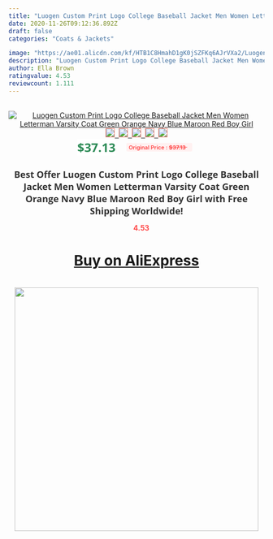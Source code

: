```yaml
---
title: "Luogen Custom Print Logo College Baseball Jacket Men Women Letterman Varsity Coat Green Orange Navy Blue Maroon Red Boy Girl"
date: 2020-11-26T09:12:36.892Z
draft: false
categories: "Coats & Jackets"

image: "https://ae01.alicdn.com/kf/HTB1C8HmahD1gK0jSZFKq6AJrVXa2/Luogen-Custom-Print-Logo-College-Baseball-Jacket-Men-Women-Letterman-Varsity-Coat-Green-Orange-Navy-Blue.jpg"
description: "Luogen Custom Print Logo College Baseball Jacket Men Women Letterman Varsity Coat Green Orange Navy Blue Maroon Red Boy Girl"
author: Ella Brown
ratingvalue: 4.53
reviewcount: 1.111
---
```

<br>
<div style="text-align: center;">
<a href="https://s.click.aliexpress.com/e/_9vCWpf" target="_blank" rel="nofollow noopener noreferrer"><img alt="Luogen Custom Print Logo College Baseball Jacket Men Women Letterman Varsity Coat Green Orange Navy Blue Maroon Red Boy Girl" class="magnifier-image" src="https://ae01.alicdn.com/kf/HTB1C8HmahD1gK0jSZFKq6AJrVXa2/Luogen-Custom-Print-Logo-College-Baseball-Jacket-Men-Women-Letterman-Varsity-Coat-Green-Orange-Navy-Blue.jpg_640x640.jpg">
<br>
<img style="border:1px solid salmon" src="https://ae01.alicdn.com/kf/HTB1C8HmahD1gK0jSZFKq6AJrVXa2/Luogen-Custom-Print-Logo-College-Baseball-Jacket-Men-Women-Letterman-Varsity-Coat-Green-Orange-Navy-Blue.jpg_120x120.jpg">&nbsp;&nbsp;<img style="border:1px solid salmon" src="https://ae01.alicdn.com/kf/HTB1jKPnaa61gK0jSZFlq6xDKFXaD/Luogen-Custom-Print-Logo-College-Baseball-Jacket-Men-Women-Letterman-Varsity-Coat-Green-Orange-Navy-Blue.jpg_120x120.jpg">&nbsp;&nbsp;<img style="border:1px solid salmon" src="https://ae01.alicdn.com/kf/HTB154Tlamf2gK0jSZFPq6xsopXav/Luogen-Custom-Print-Logo-College-Baseball-Jacket-Men-Women-Letterman-Varsity-Coat-Green-Orange-Navy-Blue.jpg_120x120.jpg">&nbsp;&nbsp;<img style="border:1px solid salmon" src="https://ae01.alicdn.com/kf/HTB15ZDnabH1gK0jSZFwq6A7aXXab/Luogen-Custom-Print-Logo-College-Baseball-Jacket-Men-Women-Letterman-Varsity-Coat-Green-Orange-Navy-Blue.jpg_120x120.jpg">&nbsp;&nbsp;<img style="border:1px solid salmon" src="https://ae01.alicdn.com/kf/HTB1nL6maoD1gK0jSZFGq6zd3FXaK/Luogen-Custom-Print-Logo-College-Baseball-Jacket-Men-Women-Letterman-Varsity-Coat-Green-Orange-Navy-Blue.jpg_120x120.jpg"></a></div><br0>
<div style="text-align: center;"><span style="background-color: white; border: 0px; box-sizing: border-box; color: seagreen; display: inline-block; font-family: &quot;open sans&quot; , &quot;arial&quot; , &quot;helvetica&quot; , sans-serif , &quot;heiti&quot;; font-size: 24px; font-stretch: inherit; font-weight: 700; line-height: inherit; margin: 0px 10px 0px 0px; padding: 0px; vertical-align: middle;">$37.13 </span>
<span style="background: rgb(255 , 241 , 241); border-radius: 3px; border: 0px; box-sizing: border-box; color: #ff4747; display: inline-block; font-family: inherit; font-size: 12px; font-stretch: inherit; font-style: inherit; font-variant: inherit; font-weight: 600; line-height: inherit; margin: 0px; padding: 2px 5px; transform: scale(0.9); vertical-align: middle;">Original Price : <b style="text-decoration: line-through;">$37.13 </b> &nbsp;&nbsp;</span></div>
<h1 style="color: #333333; display: inline-block; font-family: &quot;open sans&quot; , &quot;arial&quot; , &quot;helvetica&quot; , sans-serif , &quot;heiti&quot;; font-size: 18px; font-stretch: inherit; font-weight: 700; text-align: center;">Best Offer Luogen Custom Print Logo College Baseball Jacket Men Women Letterman Varsity Coat Green Orange Navy Blue Maroon Red Boy Girl with Free Shipping Worldwide!</h1>
<div style="color: #ff4747; text-align: center;">
<img src="https://4.bp.blogspot.com/-M0ZcTcb-5uY/XleCXlxnR4I/AAAAAAAAAEc/OrjgMkXV1oMQFaCRZj5HQwOCBcu3w1FegCPcBGAYYCw/s1600/star.png" style="height: 15px;">&nbsp;<b>4.53</b></div>
<div class="button_cont" align="center"><a class="buynow_a" href="https://s.click.aliexpress.com/e/_9vCWpf" target="_blank" rel="nofollow noopener noreferrer"><H1>Buy on AliExpress</H1></a></div><br>
<div class="separator" style="clear: both; text-align: center;">
<img src="https://lh3.googleusercontent.com/-pTy5HemUv9M/XlePHvY0dAI/AAAAAAAAAE4/0nX5iRUoIWY8eMW9Dpxeirr157OZliDIgCLcBGAsYHQ/s1600/badge.gif" width="480">
</div>
